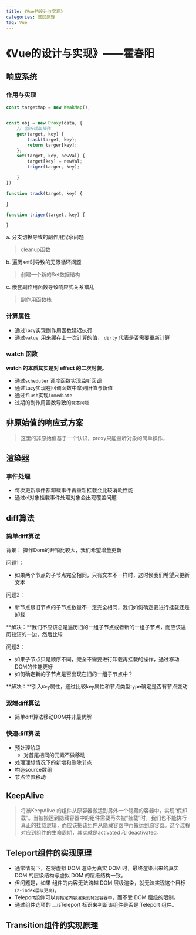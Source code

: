 ```yaml
---
title: 《Vue的设计与实现》
categories: 底层原理
tag: Vue
---
```


# 《Vue的设计与实现》——霍春阳

## 响应系统

### 作用与实现

``` javascript
const targetMap = new WeakMap();


const obj = new Proxy(data, {
    // 监听读取操作
    get(target, key) {
        track(target, key);
        return targer[key]; 
    };
    set(target, key, newVal) {
    	target[key] = newVal;
		triger(targer, key);

	}
})

function track(target, key) {

}

function triger(target, key) {

}
```



a. 分支切换导致的副作用冗余问题

> cleanup函数

b. 遍历set时导致的无限循环问题

> 创建一个新的Set数据结构

c. 嵌套副作用函数导致响应式关系错乱

> 副作用函数栈





### 计算属性

- 通过`lazy`实现副作用函数延迟执行
- 通过`value `用来缓存上一次计算的值， `dirty` 代表是否需要重新计算



### watch 函数

**watch 的本质其实是对 effect 的二次封装。**

- 通过`scheduler` 调度函数实现监听回调
- 通过`lazy`实现在回调函数中拿到旧值与新值
- 通过`flush`实现`immediate`
- 过期的副作用函数导致的`竞态问题`





## 非原始值的响应式方案

> 这里的非原始值基于一个认识，proxy只能监听对象的简单操作，





## 渲染器

### 事件处理

- 每次更新事件都卸载事件再重新挂载会比较消耗性能
- 通过el对象挂载事件处理对象会出现覆盖问题



## diff算法

### 简单diff算法

背景： 操作Dom的开销比较大，我们希望增量更新

问题1：

- 如果两个节点的子节点完全相同，只有文本不一样时，这时候我们希望只更新文本

问题2：

- 新节点跟旧节点的子节点数量不一定完全相同，我们如何确定要进行挂载还是卸载

**解决：**我们不应该总是遍历旧的一组子节点或者新的一组子节点，而应该遍历较短的一边，然后比较

问题3：

- 如果子节点只是顺序不同，完全不需要进行卸载再挂载的操作，通过移动DOM的性能更好
- 如何确定新的子节点是否出现在旧的一组子节点中？

**解决：**引入`Key`属性，通过比较key属性和节点类型type确定是否有节点变动

### 双端diff算法

- 简单diff算法移动DOM并非最优解

### 快速diff算法

- 预处理阶段
  - 对首尾相同的元素不做移动
- 处理理想情况下的新增和删除节点
- 构造source数组
- 节点位置移动

## KeepAlive

> 将被KeepAlive 的组件从原容器搬运到另外一个隐藏的容器中，实现“假卸载”。当被搬运到隐藏容器中的组件需要再次被“挂载”时，我们也不能执行真正的挂载逻辑，而应该把该组件从隐藏容器中再搬运到原容器。这个过程对应到组件的生命周期，其实就是activated 和 deactivated。

## Teleport组件的实现原理

- 通常情况下，在将虚拟 DOM 渲染为真实 DOM 时，最终渲染出来的真实 DOM 的层级结构与虚拟 DOM 的层级结构一致。
- 但问题是，如果 <Overlay> 组件的内容无法跨越 DOM 层级渲染，就无法实现这个目标(`z-index层级更高`)。
- Teleport组件可以`将指定内容渲染到特定容器中`，而不受 DOM 层级的限制。
- 通过组件选项的 __isTeleport 标识来判断该组件是否是 Teleport 组件。

## Transition组件的实现原理



